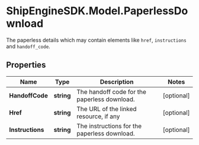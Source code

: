 # ShipEngineSDK.Model.PaperlessDownload
The paperless details which may contain elements like `href`, `instructions` and `handoff_code`. 

## Properties

Name | Type | Description | Notes
------------ | ------------- | ------------- | -------------
**HandoffCode** | **string** | The handoff code for the paperless download.  | [optional] 
**Href** | **string** | The URL of the linked resource, if any | [optional] 
**Instructions** | **string** | The instructions for the paperless download.  | [optional] 

